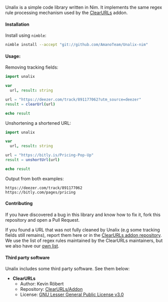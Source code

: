 Unalix is a simple code library written in Nim. It implements the same regex rule processing mechanism used by the [ClearURLs](https://github.com/ClearURLs/Addon) addon.

#### Installation

Install using `nimble`:

```bash
nimble install --accept "git://github.com/AmanoTeam/Unalix-nim"
```

#### Usage:

Removing tracking fields:

```nim
import unalix

var
  url, result: string

url = "https://deezer.com/track/891177062?utm_source=deezer"
result = clearUrl(url)

echo result
```

Unshortening a shortened URL:

```nim
import unalix

var
  url, result: string

url = "https://bitly.is/Pricing-Pop-Up"
result = unshortUrl(url)

echo result
```

Output from both examples:

```
https://deezer.com/track/891177062
https://bitly.com/pages/pricing
```

#### Contributing

If you have discovered a bug in this library and know how to fix it, fork this repository and open a Pull Request.

If you found a URL that was not fully cleaned by Unalix (e.g some tracking fields still remains), report them here or in the [ClearURLs addon repository](https://github.com/ClearURLs/Addon/issues). We use the list of regex rules maintained by the ClearURLs maintainers, but we also have our [own list](https://github.com/AmanoTeam/Unalix-nim/blob/master/unalix/package_data/unalix-data.min.json).

#### Third party software

Unalix includes some third party software. See them below:

- **ClearURLs**
  - Author: Kevin Röbert
  - Repository: [ClearURLs/Addon](https://github.com/ClearURLs/Addon)
  - License: [GNU Lesser General Public License v3.0](https://gitlab.com/ClearURLs/Addon/blob/master/LICENSE)
